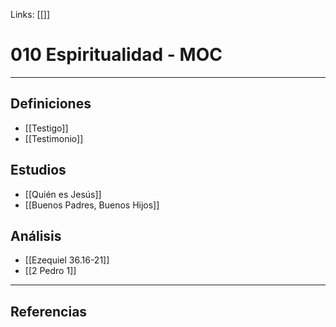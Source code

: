 Links: [[]]

# 010 Espiritualidad - MOC
---

## Definiciones
- [[Testigo]]
- [[Testimonio]]

## Estudios
- [[Quién es Jesús]]
- [[Buenos Padres, Buenos Hijos]]

## Análisis
- [[Ezequiel 36.16-21]]
- [[2 Pedro 1]]

---

## Referencias